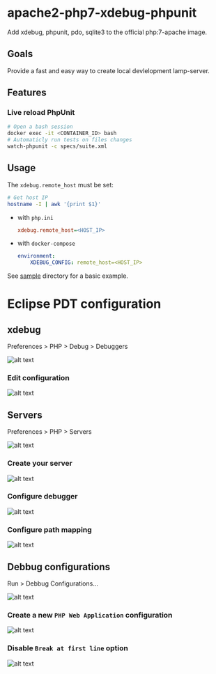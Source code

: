 # apache2-php7-xdebug-phpunit #

Add xdebug, phpunit, pdo, sqlite3 to the official php:7-apache image.

## Goals

Provide a fast and easy way to create local devlelopment lamp-server.

## Features ##

### Live reload PhpUnit ###

```bash
# Open a bash session
docker exec -it <CONTAINER_ID> bash 
# Automaticly run tests on files changes
watch-phpunit -c specs/suite.xml
```

## Usage ##

The `xdebug.remote_host` must be set:

```bash
# Get host IP
hostname -I | awk '{print $1}'
```

- with `php.ini`
    ```ini
    xdebug.remote_host=<HOST_IP>
    ```
- with `docker-compose`
    ```yml
    environment:
        XDEBUG_CONFIG: remote_host=<HOST_IP>
    ```

See [sample](sample/) directory for a basic example.

# Eclipse PDT configuration #

## xdebug ##

Preferences > PHP > Debug > Debuggers 

![alt text](https://github.com/raphael-volt/apache2-php7-xdebug-phpunit/raw/master/doc/img/conf.debuggers.png)

### Edit configuration ###

![alt text](https://github.com/raphael-volt/apache2-php7-xdebug-phpunit/raw/master/doc/img/conf.xdebug.png)

## Servers ##

Preferences > PHP > Servers

![alt text](https://github.com/raphael-volt/apache2-php7-xdebug-phpunit/raw/master/doc/img/conf.servers.png)

### Create your server ###

![alt text](https://github.com/raphael-volt/apache2-php7-xdebug-phpunit/raw/master/doc/img/conf.new-server.png)

### Configure debugger ###

![alt text](https://github.com/raphael-volt/apache2-php7-xdebug-phpunit/raw/master/doc/img/conf.server-debugger.png)

### Configure path mapping ###

![alt text](https://github.com/raphael-volt/apache2-php7-xdebug-phpunit/raw/master/doc/img/conf.server-pathmapping.png)

## Debbug configurations

Run > Debbug Configurations...

![alt text](https://github.com/raphael-volt/apache2-php7-xdebug-phpunit/raw/master/doc/img/debug.config.png)

### Create a new `PHP Web Application` configuration

![alt text](https://github.com/raphael-volt/apache2-php7-xdebug-phpunit/raw/master/doc/img/debug.new-config.png)

### Disable `Break at first line` option
![alt text](https://github.com/raphael-volt/apache2-php7-xdebug-phpunit/raw/master/doc/img/debug.disable-break-first-line.png)
